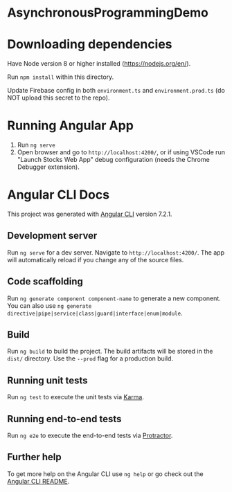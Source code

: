 # AsynchronousProgrammingDemo

# Downloading dependencies

Have Node version 8 or higher installed (https://nodejs.org/en/).

Run `npm install` within this directory.

Update Firebase config in both `environment.ts` and `environment.prod.ts` (do NOT upload this secret to the repo).

# Running Angular App

1. Run `ng serve`
2. Open browser and go to `http://localhost:4200/`, or if using VSCode run "Launch Stocks Web App" debug configuration (needs the Chrome Debugger extension).

# Angular CLI Docs

This project was generated with [Angular CLI](https://github.com/angular/angular-cli) version 7.2.1.

## Development server

Run `ng serve` for a dev server. Navigate to `http://localhost:4200/`. The app will automatically reload if you change any of the source files.

## Code scaffolding

Run `ng generate component component-name` to generate a new component. You can also use `ng generate directive|pipe|service|class|guard|interface|enum|module`.

## Build

Run `ng build` to build the project. The build artifacts will be stored in the `dist/` directory. Use the `--prod` flag for a production build.

## Running unit tests

Run `ng test` to execute the unit tests via [Karma](https://karma-runner.github.io).

## Running end-to-end tests

Run `ng e2e` to execute the end-to-end tests via [Protractor](http://www.protractortest.org/).

## Further help

To get more help on the Angular CLI use `ng help` or go check out the [Angular CLI README](https://github.com/angular/angular-cli/blob/master/README.md).
